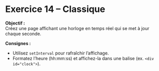 # Exercice 14 – Classique

**Objectif :**  
Créez une page affichant une horloge en temps réel qui se met à jour chaque seconde.

**Consignes :**

- Utilisez `setInterval` pour rafraîchir l’affichage.
- Formatez l’heure (hh:mm:ss) et affichez-la dans une balise (ex. `<div id="clock">`).